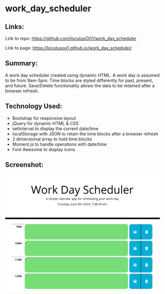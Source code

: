 # work_day_scheduler

## Links:
Link to repo: <https://github.com/locutusOO1/work_day_scheduler>

Link to page: <https://locutusoo1.github.io/work_day_scheduler/>

## Summary:
A work day scheduler created using dynamic HTML. A work day is assumed to be from 9am-5pm. Time blocks are styled differently for past, present, and future. Save/Delete functionality allows the data to be retained after a browser refresh.

## Technology Used:
* Bootstrap for responsive layout
* jQuery for dynamic HTML & CSS
* setInterval to display the current date/time
* localStorage with JSON to retain the time blocks after a browser refresh
* 2 dimensional array to hold time blocks
* Moment.js to handle operations with date/time
* Font Awesome to display icons

## Screenshot:
![Screenshot of Work Day Scheduler](assets/screenshots/screenshot.PNG)
